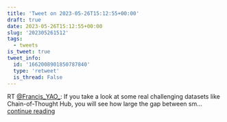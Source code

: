 ```yaml
---
title: 'Tweet on 2023-05-26T15:12:55+00:00'
draft: true
date: 2023-05-26T15:12:55+00:00
slug: '202305261512'
tags:
  - tweets
is_tweet: true
tweet_info:
  id: '1662008901850787840'
  type: 'retweet'
  is_thread: False
---
```




RT [@Francis_YAO_](https://x.com/Francis_YAO_): If you take a look at some real challenging datasets like Chain-of-Thought Hub, you will see how large the gap between sm… [continue reading](https://x.com/sytelus/status/1662008901850787840)
